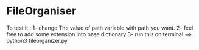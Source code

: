 # FileOrganiser
To test it : 
1- change The value of path variable with path you want.
2- feel free to add some extension into base dictionary 
3- run this on terminal ==> python3 fileorganizer.py
